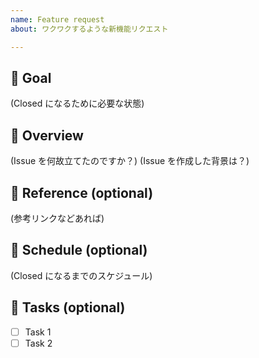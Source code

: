 ```yaml
---
name: Feature request
about: ワクワクするような新機能リクエスト

---
```


## 🎉 Goal

(Closed になるために必要な状態)

## 📝 Overview

(Issue を何故立てたのですか？)
(Issue を作成した背景は？)

## 📖 Reference (optional)

(参考リンクなどあれば)

## 📆 Schedule (optional)

(Closed になるまでのスケジュール)

## 📎 Tasks (optional)

- [ ] Task 1
- [ ] Task 2

